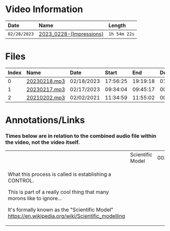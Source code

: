 <h1>
    Video Information
</h1>

| Date         | Name                                                    | Length       |
|:-------------|:--------------------------------------------------------|:-------------|
| `02/28/2023` | [2023_0228-(Impressions)](https://youtu.be/BWvPCHFJwsg) | `1h 54m 22s` |

<h1>
  Files
</h1>

| Index | Name             | Date       | Start    | End      | Duration |
|:------|:-----------------|:-----------|:---------|:---------|:---------|
|     0 | [20230218.mp3](https://drive.google.com/file/d/19ULWQYI_X5eHnUsSpxW9ONHUaB8inWVu) | 02/18/2023 | 17:56:25 | 19:19:18 | 01:23:06 |
|     1 | [20230217.mp3](https://drive.google.com/file/d/182GBCdeBN_s6R7EBWj6XrvIqiIJeKAZ3) | 02/17/2023 | 09:34:04 | 09:45:17 | 00:10:59 |
|     2 | [20210202.mp3](https://drive.google.com/file/d/1JECZXhwpXFO5B8fvFnLftESp578PFVF8) | 02/02/2021 | 11:34:59 | 11:55:02 | 00:20:01 |

<h1>
  Annotations/Links
</h1>

<h3>
   Times below are in relation to the combined audio file within the video, not the video itself.
</h3>

<table>
    <tr>
        <th align="Left">
            <td> 
                Scientific Model
            </td>
            <td>
                00:04:50
            </td>
        </th>
    </tr>
    <tr>
        <td>
            <p>
                What this process is called is establishing a CONTROL.
            </p>
            <p>
                This is part of a really cool thing that many morons like to ignore...
            </p>
            <p>
                It's formally known as the "Scientific Model"
                <a href="https://en.wikipedia.org/wiki/Scientific_modelling">https://en.wikipedia.org/wiki/Scientific_modelling</a>
            </p>
        </td>
    </tr>
</table>
